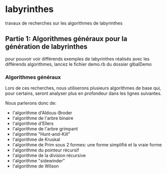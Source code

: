 # labyrinthes
travaux de recherches sur les algorithmes de labyrinthes

## Partie 1: Algorithmes généraux pour la génération de labyrinthes 

pour pouvoir voir différends exemples de labyrinthes réalisés avec les différends algorithmes, lancez le fichier demo.rb du dossier glbalDemo

### Algorithmes généraux

Lors de ces recherches, nous utiliserons plusieurs algorithmes de base qui, pour certains, seront analyser plus en profondeur dans les lignes suivantes.

Nous parlerons donc de:
- l'algorithme d'Aldous-Broder
- l'algorithme de l'arbre binaire
- l'algorithme d'Ellers
- l'algorithme de l'arbre grimpant
- l'algorithme "Hunt-and-Kill"
- l'algorithme de Kruskal
- l'algorithme de Prim sous 2 formes: une forme simplifié et la vraie forme
- l'algorithme du pointeur récursif
- l'algorithme de la division récursive
- l'algorithme "sidewinder"
- l'algorithme de Wilson